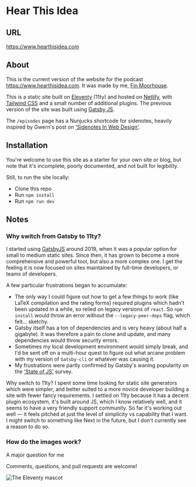 # Hear This Idea

## URL

https://www.hearthisidea.com

## About

This is the current version of the website for the podcast https://www.hearthisidea.com. It was made by me, [Fin Moorhouse](https://finmoorhouse.com/).

This is a static site built on [Eleventy](https://www.11ty.dev/) (11ty) and hosted on [Netlify](https://www.netlify.com/), with [Tailwind CSS](https://tailwindcss.com/) and a small number of additional plugins. The previous version of the site was built using [Gatsby JS](https://www.gatsbyjs.com/).

The `/episodes` page has a Nunjucks shortcode for sidenotes, heavily inspired by Gwern's post on ['Sidenotes In Web Design'](https://gwern.net/sidenote).

## Installation

You're welcome to use this site as a starter for your own site or blog, but note that it's incomplete, poorly documented, and not built for legibility.

Still, to run the site locally:

- Clone this repo
- Run `npm install`
- Run `npm run dev`

## Notes

### Why switch from Gatsby to 11ty?

I started using [GatsbyJS](https://www.gatsbyjs.com) around 2019, when it was a popular option for small to medium static sites. Since then, it has grown to become a more comprehensive and powerful tool, but also a more complex one. I get the feeling it is now focused on sites maintained by full-time developers, or teams of developers.

A few particular frustrations began to accumulate:

- The only way I could figure out how to get a few things to work (like LaTeX compilation and the rating forms) required plugins which hadn't been updated in a while, so relied on legacy versions of `react`. So `npm install` would throw an error without the `--legacy-peer-deps` flag, which felt... sketchy.
- Gatsby itself has a ton of dependencies and is very heavy (about half a gigabyte). It was therefore a pain to clone and update, and many dependencies would throw security errors.
- Sometimes my local development environment would simply break, and I'd be sent off on a multi-hour quest to figure out what arcane problem with my version of `Gatsby-cli` or whatever was causing it.
- My frustrations were partly confirmed by Gatsby's waning popularity on the ['State of JS'](https://2022.stateofjs.com/en-US/libraries/rendering-frameworks/) survey.

Why switch to 11ty? I spent some time looking for static site generators which were simpler, and better suited to a more novice developer building a site with fewer fancy requirements. I settled on 11ty because it has a decent plugin ecosystem, it's built around JS, which I know relatively well, and it seems to have a very friendly support community. So far it's working out well — it feels pitched at just the level of simplicity vs capability that I want. I might switch to something like Next in the future, but I don't currently see a reason to do so.

### How do the images work?

A major question for me 

Comments, questions, and pull requests are welcome!

![The Eleventy mascot](https://www.11ty.dev/img/built/IdthKOzqFA-350.png)
